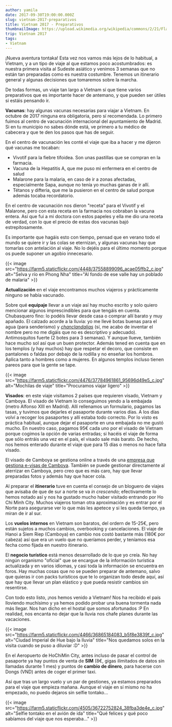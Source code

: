 ```yaml
---
author: yamila
date: 2017-09-30T19:00:00.000Z
slug: vietnam-2017-preparativos
title: Vietnam 2017 - Preparativos
thumbnailImage: https://upload.wikimedia.org/wikipedia/commons/2/21/Flag_of_Vietnam.svg
trip: Vietnam 2017
tags:
- Vietnam
---
```


¡Nueva aventura tontaka! Esta vez nos vamos más lejos de lo habitual, a Vietnam, y a un tipo de viaje al que estamos poco acostumbrados: es nuestra primera visita al Sudeste asiático y venimos 3 semanas que no están tan preparadas como es nuestra costumbre. Tenemos un itinerario general y algunas decisiones que tomaremos sobre la marcha.

<!--more-->

De todas formas, un viaje tan largo a Vietnam sí que tiene varios preparativos que es importante hacer de antemano, y que pueden ser útiles si estáis pensando ir.

<strong>Vacunas</strong>: hay algunas vacunas necesarias para viajar a Vietnam. En octubre de 2017 ninguna era obligatoria, pero sí recomendada. Lo primero fuimos al centro de vacunación internacional del ayuntamiento de Madrid. Si en tu municipio no sabes dónde está, ve primero a tu médico de cabecera y que te den los pasos que has de seguir.

En el centro de vacunación les conté el viaje que iba a hacer y me dijeron qué vacunas me tocaban:

<ul>
<li>Vivotif para la fiebre tifoidea. Son unas pastillas que se compran en la farmacia.</li>
<li>Vacuna de la Hepatitis A, que me puso mi enfermera en el centro de salud</li>
<li>Malarone para la malaria, en caso de ir a zonas afectadas, especialmente Sapa, aunque no tenía yo muchas ganas de ir allí.</li>
<li>Tétanos y difteria, que me la pusieron en el centro de salud porque además tocaba recordatorio.</li>
</ul>

En el centro de vacunación nos dieron "receta" para el Vivotif y el Malarone, pero con esta receta en la farmacia nos cobraban la vacuna entera. Así que fui a mi doctora con estos papeles y ella me dio una receta de verdad, con lo que el precio de estas dos vacunas bajó estrepitosamente.

Es importante que hagáis esto con tiempo, pensad que en verano todo el mundo se quiere ir y las colas se eternizan, y algunas vacunas hay que tomarlas con antelación al viaje. No lo dejéis para el último momento porque os puede suponer un agobio innecesario.

{{< image src="https://farm5.staticflickr.com/4448/37558899096_acae05ffb2_c.jpg" alt="Selva y río en Phong Nha" title="Al fondo de ese valle hay un poblado de malaria" >}}

<strong>Actualización</strong> en el viaje encontramos muchos viajeros y prácticamente ninguno se había vacunado.

Sobre qué <strong>equipaje</strong> llevar a un viaje así hay mucho escrito y solo quiero mencionar algunos imprescindibles para que tengáis en cuenta. Chubasquero fino: lo podéís llevar desde casa o comprar allí barato y muy apañado. El calzado acorde a la lluvia: yo me llevé botas buenas para el agua (para senderismo) y <a href="https://www.google.com.vn/search?q=sandalias+quechua&client=ms-unknown&prmd=ivn&source=lnms&tbm=isch&sa=X&ved=0ahUKEwiioZTu9PbWAhUBzpQKHVDQD3cQ_AUIEigB&biw=360&bih=247" target="_blank"><em>chanclandalias</em></a> (sí, me acabo de inventar el nombre pero no me digáis que no es descriptivo y adecuado). Antimosquitos fuerte (2 botes para 3 semanas). Y aunque llueve, también hace mucho sol así que un buen protector. Además tened en cuenta que en los templos (y hay muchos) hay que respetar el decoro, que consiste en pantalones o faldas por debajo de la rodilla y no enseñar los hombros. Aplica tanto a hombres como a mujeres. En algunos templos incluso tienen pareos para que la gente se tape.

{{< image src="https://farm5.staticflickr.com/4476/37784961861_95696d49e5_c.jpg" alt="Mochilas de viaje" title="Procuramos viajar ligero" >}}

<strong>Visados</strong>: en este viaje visitamos 2 países que requieren visado, Vietnam y Camboya. El visado de Vietnam lo conseguimos yendo a la embajada (metro Alfonso XIII en Madrid). Allí rellenamos un formulario, pagamos las tasas, y tuvimos que dejarles el pasaporte durante varios días. A los días volví a recoger los pasaportes y allí estaba todo correcto. Por lo visto es práctica habitual, aunque dejar el pasaporte en una embajada no me gustó mucho. En nuestro caso, pagamos 95€ cada uno por el visado de Vietnam porque cogimos la opción de varias entradas; si hacéis el viaje de forma que sólo entráis una vez en el país, el visado sale más barato. De hecho, nos hemos enterado durante el viaje que para 15 días o menos no hace falta visado.

El visado de Camboya se gestiona online a través de una <a href="https://www.evisa.gov.kh" target="_new">empresa que gestiona e-visas de Camboya</a>. También se puede gestionar directamente al aterrizar en Camboya, pero creo que es más caro, hay que llevar preparadas fotos y además hay que hacer cola.

Al preparar el <strong>itinerario</strong> tuve en cuenta el consejo de un bloguero de viajes que avisaba de que de sur a norte se va <em>in crescendo</em>; efectivamente lo hemos notado así y nos ha gustado mucho haber visitado entrando por Ho Chi Minh City. Muchos viajeros toman otra aproximación y es entrar por el Norte para asegurarse ver lo que más les apetece y si les queda tiempo, ya miran de ir al sur.

Los <strong>vuelos internos</strong> en Vietnam son baratos, del ordern de 15-25€, pero están sujetos a muchos cambios, overbooking y cancelaciones. El viaje de Hanoi a Siem Riep (Camboya) en cambio nos costó bastante más (180€ por cabeza) así que era un vuelo que no queríamos perder, y teníamos esa fecha como fijada en nuestro itinerario.

El <strong>negocio turístico</strong> está menos desarrollado de lo que yo creía. No hay ningún organismo "oficial" que se encargue de la información turística actualizada y en varios idiomas, y casi toda la información se encuentra en foros. Hay muchas cosas que no se pueden preparar de antemano, salvo que quieras ir con packs turísticos que te lo organizan todo desde aquí, así que hay que llevar un plan elástico y que pueda resistir cambios sin resentirse.

Con todo esto listo, ¡nos hemos venido a Vietnam! Nos ha recibido el país lloviendo muchísimo y ya hemos podido probar una buena tormenta nada más llegar. Nos han dicho en el hostal que somos afortunados :P En realidad, nos encanta no dejar que la lluvia nos chafe planes durante las vacaciones.

{{< image src="https://farm5.staticflickr.com/4466/36865184083_b5f8e3839f_c.jpg" alt="Ciudad Imperial de Hue bajo la lluvia" title="Nos quedamos solos en la visita cuando se puso a diluviar :D" >}}

En el Aeropuerto de HoChiMin City, antes incluso de pasar el control de pasaporte ya hay puntos de venta de <strong>SIM</strong> (8€, gigas ilimitados de datos sin llamadas durante 1 mes) y puntos de <strong>cambio de dinero</strong>, para hacerse con Dongs (VND) antes de coger el primer taxi.

Así que tras un largo vuelo y un par de gestiones, ya estamos preparados para el viaje que empieza mañana. Aunque el viaje en sí mismo no ha empezado, no puedo dejaros sin selfie tontako...

{{< image src="https://farm5.staticflickr.com/4505/36722752824_38fba3de4e_c.jpg" alt="Selfie tontako en el avión de ida" title="Qué felices y qué poco sabíamos del viaje que nos esperaba..." >}}
